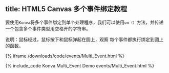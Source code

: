 title: HTML5 Canvas 多个事件绑定教程
---
要使用`Konva`将多个事件绑定到单个处理程序，我们可以使用`on（）`方法，并传递一个包含多个事件类型用空格开的字符串。 


说明：鼠标经过，鼠标按下和鼠标弹起在圆上，观察 每个事件都执行绑定到圆上的函数。  


{% iframe /downloads/code/events/Multi_Event.html %}

{% include_code Konva Multi_Event Demo events/Multi_Event.html %}
